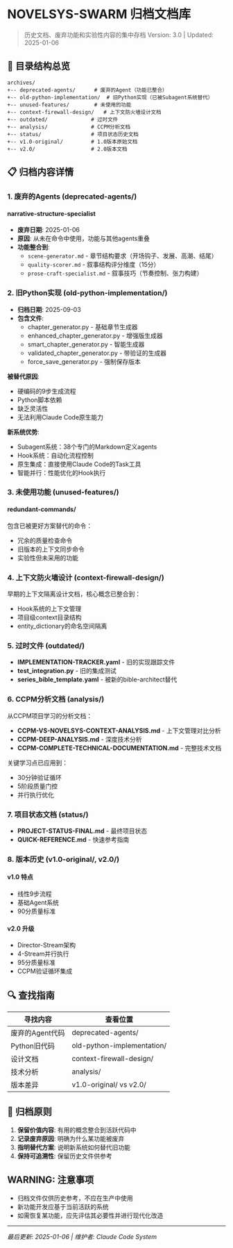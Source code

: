 # NOVELSYS-SWARM 归档文档库

> 历史文档、废弃功能和实验性内容的集中存档
> Version: 3.0 | Updated: 2025-01-06

## 📂 目录结构总览

```
archives/
+-- deprecated-agents/      # 废弃的Agent（功能已整合）
+-- old-python-implementation/  # 旧Python实现（已被Subagent系统替代）
+-- unused-features/        # 未使用的功能
+-- context-firewall-design/   # 上下文防火墙设计文档
+-- outdated/              # 过时文件
+-- analysis/              # CCPM分析文档
+-- status/                # 项目状态历史文档
+-- v1.0-original/         # 1.0版本原始文档
+-- v2.0/                  # 2.0版本文档
```

## 📋 归档内容详情

### 1. 废弃的Agents (deprecated-agents/)

#### narrative-structure-specialist
- **废弃日期**: 2025-01-06
- **原因**: 从未在命令中使用，功能与其他agents重叠
- **功能整合到**:
  - `scene-generator.md` - 章节结构要求（开场钩子、发展、高潮、结尾）
  - `quality-scorer.md` - 叙事结构评分维度（15分）
  - `prose-craft-specialist.md` - 叙事技巧（节奏控制、张力构建）

### 2. 旧Python实现 (old-python-implementation/)

- **归档日期**: 2025-09-03
- **包含文件**:
  - chapter_generator.py - 基础章节生成器
  - enhanced_chapter_generator.py - 增强版生成器
  - smart_chapter_generator.py - 智能生成器
  - validated_chapter_generator.py - 带验证的生成器
  - force_save_generator.py - 强制保存版本

**被替代原因**:
- 硬编码的9步生成流程
- Python脚本依赖
- 缺乏灵活性
- 无法利用Claude Code原生能力

**新系统优势**:
- Subagent系统：38个专门的Markdown定义agents
- Hook系统：自动化流程控制
- 原生集成：直接使用Claude Code的Task工具
- 智能并行：性能优化的Hook执行

### 3. 未使用功能 (unused-features/)

#### redundant-commands/
包含已被更好方案替代的命令：
- 冗余的质量检查命令
- 旧版本的上下文同步命令
- 实验性但未采用的功能

### 4. 上下文防火墙设计 (context-firewall-design/)

早期的上下文隔离设计文档，核心概念已整合到：
- Hook系统的上下文管理
- 项目级context目录结构
- entity_dictionary的命名空间隔离

### 5. 过时文件 (outdated/)

- **IMPLEMENTATION-TRACKER.yaml** - 旧的实现跟踪文件
- **test_integration.py** - 旧的集成测试
- **series_bible_template.yaml** - 被新的bible-architect替代

### 6. CCPM分析文档 (analysis/)

从CCPM项目学习的分析文档：
- **CCPM-VS-NOVELSYS-CONTEXT-ANALYSIS.md** - 上下文管理对比分析
- **CCPM-DEEP-ANALYSIS.md** - 深度技术分析
- **CCPM-COMPLETE-TECHNICAL-DOCUMENTATION.md** - 完整技术文档

关键学习点已应用到：
- 30分钟验证循环
- 5阶段质量门控
- 并行执行优化

### 7. 项目状态文档 (status/)

- **PROJECT-STATUS-FINAL.md** - 最终项目状态
- **QUICK-REFERENCE.md** - 快速参考指南

### 8. 版本历史 (v1.0-original/, v2.0/)

#### v1.0 特点
- 线性9步流程
- 基础Agent系统
- 90分质量标准

#### v2.0 升级
- Director-Stream架构
- 4-Stream并行执行
- 95分质量标准
- CCPM验证循环集成

## 🔍 查找指南

| 寻找内容 | 查看位置 |
|---------|---------|
| 废弃的Agent代码 | deprecated-agents/ |
| Python旧代码 | old-python-implementation/ |
| 设计文档 | context-firewall-design/ |
| 技术分析 | analysis/ |
| 版本差异 | v1.0-original/ vs v2.0/ |

## 📝 归档原则

1. **保留价值内容**: 有用的概念整合到活跃代码中
2. **记录废弃原因**: 明确为什么某功能被废弃
3. **指明替代方案**: 说明新系统如何替代旧功能
4. **保持可追溯性**: 保留历史文件供参考

## WARNING:️ 注意事项

- 归档文件仅供历史参考，不应在生产中使用
- 新功能开发应基于当前活跃的系统
- 如需恢复某功能，应先评估其必要性并进行现代化改造

---

*最后更新: 2025-01-06 | 维护者: Claude Code System*